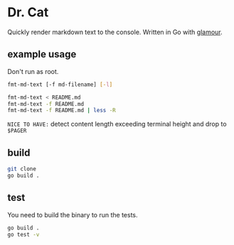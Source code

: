 # Dr. Cat

Quickly render markdown text to the console. 
Written in Go with [glamour](https://github.com/charmbracelet/glamour).

## example usage

Don't run as root.

```bash
fmt-md-text [-f md-filename] [-l]
```

```bash
fmt-md-text < README.md
fmt-md-text -f README.md
fmt-md-text -f README.md | less -R
```

`NICE TO HAVE:` detect content length exceeding terminal height and drop to `$PAGER`

## build

```bash
git clone
go build .
```

## test

You need to build the binary to run the tests.

```bash
go build .
go test -v
```
